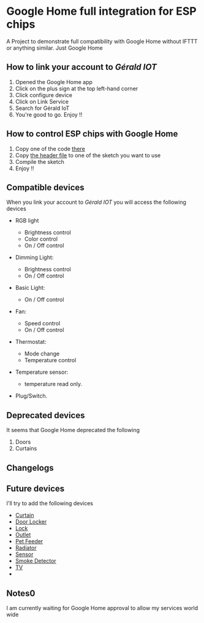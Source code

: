 # Google Home full integration for ESP chips

A Project to demonstrate full compatibility with Google Home without IFTTT or anything similar. Just Google Home

## How to link your account to *Gérald IOT*

1. Opened the Google Home app
1. Click on the plus sign at the top left-hand corner
1. Click configure device
1. Click on Link Service
1. Search for Gérald IoT
1. You're good to go. Enjoy !!

## How to control ESP chips with Google Home
1. Copy one of the code [there](Arduino%20Code)
1. Copy [the header file](Arduino%20Code/Credentials.h) to one of the sketch you want to use
1. Compile the sketch
1. Enjoy !!

## Compatible devices
When you link your account to *Gérald IOT* you will access the following devices

- RGB light
    - Brightness control
    - Color control
    - On / Off control
    
- Dimming Light:
    - Brightness control
    - On / Off control
    
- Basic Light:
    - On / Off control

- Fan:
    - Speed control
    - On / Off control


- Thermostat:
    - Mode change
    - Temperature control

- Temperature sensor:
    - temperature read only.

- Plug/Switch.

## Deprecated devices
It seems that Google Home deprecated the following
1. Doors
1. Curtains

## Changelogs


## Future devices
I'll try to add the following devices
 - [Curtain](https://developers.google.com/assistant/smarthome/guides/curtain)
 - [Door Locker](https://developers.google.com/assistant/smarthome/guides/door)
 - [Lock](https://developers.google.com/assistant/smarthome/guides/lock)
 - [Outlet](https://developers.google.com/assistant/smarthome/guides/outlet)
 - [Pet Feeder](https://developers.google.com/assistant/smarthome/guides/petfeeder)
 - [Radiator](https://developers.google.com/assistant/smarthome/guides/radiator)
 - [Sensor](https://developers.google.com/assistant/smarthome/guides/sensor)
 - [Smoke Detector](https://developers.google.com/assistant/smarthome/guides/smoke_detector)
 - [TV](https://developers.google.com/assistant/smarthome/guides/tv)
 - []()

## Notes0
I am currently waiting for Google Home approval to allow my services world wide
